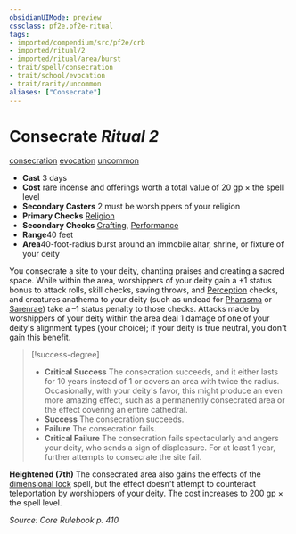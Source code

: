 ```yaml
---
obsidianUIMode: preview
cssclass: pf2e,pf2e-ritual
tags:
- imported/compendium/src/pf2e/crb
- imported/ritual/2
- imported/ritual/area/burst
- trait/spell/consecration
- trait/school/evocation
- trait/rarity/uncommon
aliases: ["Consecrate"]
---
```

# Consecrate *Ritual 2*  
[consecration](consecration.md)  [evocation](evocation.md)  [uncommon](uncommon.md)  

- **Cast** 3 days
- **Cost** rare incense and offerings worth a total value of 20 gp × the spell level
- **Secondary Casters** 2 must be worshippers of your religion
- **Primary Checks** [Religion](../../skills.md#Religion)
- **Secondary Checks** [Crafting](../../skills.md#Crafting), [Performance](../../skills.md#Performance)
- **Range**40 feet
- **Area**40-foot-radius burst around an immobile altar, shrine, or fixture of your deity

You consecrate a site to your deity, chanting praises and creating a sacred space. While within the area, worshippers of your deity gain a +1 status bonus to attack rolls, skill checks, saving throws, and [Perception](../../skills.md#Perception) checks, and creatures anathema to your deity (such as undead for [Pharasma](../../setting/deities/pharasma.md) or [Sarenrae](../../setting/deities/sarenrae.md)) take a –1 status penalty to those checks. Attacks made by worshippers of your deity within the area deal 1 damage of one of your deity's alignment types (your choice); if your deity is true neutral, you don't gain this benefit.

> [!success-degree] 
> - **Critical Success** The consecration succeeds, and it either lasts for 10 years instead of 1 or covers an area with twice the radius. Occasionally, with your deity's favor, this might produce an even more amazing effect, such as a permanently consecrated area or the effect covering an entire cathedral.
> - **Success** The consecration succeeds.
> - **Failure** The consecration fails.
> - **Critical Failure** The consecration fails spectacularly and angers your deity, who sends a sign of displeasure. For at least 1 year, further attempts to consecrate the site fail.

**Heightened (7th)** The consecrated area also gains the effects of the [dimensional lock](../dimensional-lock.md) spell, but the effect doesn't attempt to counteract teleportation by worshippers of your deity. The cost increases to 200 gp × the spell level.

*Source: Core Rulebook p. 410*